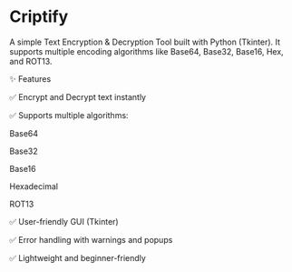# Criptify
A simple Text Encryption & Decryption Tool built with Python (Tkinter).
It supports multiple encoding algorithms like Base64, Base32, Base16, Hex, and ROT13.

✨ Features

✅ Encrypt and Decrypt text instantly

✅ Supports multiple algorithms:

Base64

Base32

Base16

Hexadecimal

ROT13

✅ User-friendly GUI (Tkinter)

✅ Error handling with warnings and popups

✅ Lightweight and beginner-friendly
